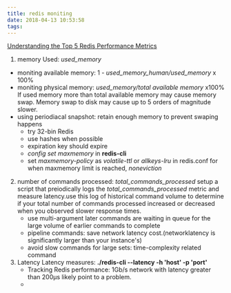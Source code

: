 ```yaml
---
title: redis moniting
date: 2018-04-13 10:53:58
tags:
---
```


[Understanding the Top 5 Redis Performance Metrics](https://www.datadoghq.com/pdf/Understanding-the-Top-5-Redis-Performance-Metrics.pdf)

1. memory Used: *used_memory*
* moniting available memory: 1 - *used_memory_human/used_memory* x 100%
* moniting physical memory: *used_memory/total available memory* x100%
    If used memory more than total available memory may cause memory swap.
    Memory swap to disk may cause up to 5 orders of magnitude slower.
* using periodiacal snapshot: retain enough memory to prevent swaping happens
    * try 32-bin Redis
    * use hashes when possible
    * expiration key should expire
    * *config set maxmemory <value>* in **redis-cli**
    * set *maxmemory-policy* as *volatile-ttl* or *allkeys-lru* in redis.conf for when maxmemory limit is reached, *noneviction*
2. number of commands processed: *total_commands_processed*
    setup a script that preiodically logs the *total_commands_processed* metric and measure latency.use this log of historical command volume to determine if your total number of commands processed increased or decreased when you observed slower response times.
    * use multi-argument later commands are waiting in	queue for the	large volume of	earlier	commands to	complete
    * pipeline commands: save network latency cost.(networklatency is significantly larger than your instance's)
    * avoid slow commands for large sets: time-complexity related command
3. Latency
    Latency measures: **./redis-cli --latency -h 'host' -p 'port'**
    * Tracking Redis performance: 1Gb/s network with latency greater than 200μs likely point to a problem.
    * 